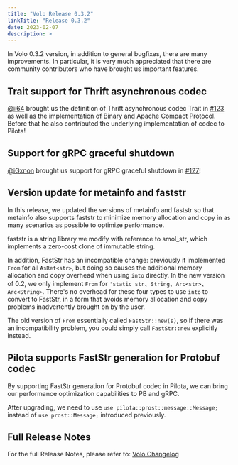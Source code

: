 ```yaml
---
title: "Volo Release 0.3.2"
linkTitle: "Release 0.3.2"
date: 2023-02-07
description: >
---
```


In Volo 0.3.2 version, in addition to general bugfixes, there are many improvements. 
In particular, it is very much appreciated that there are community contributors who have brought us important features.

## Trait support for Thrift asynchronous codec

[@ii64](https://github.com/ii64) brought us the definition of Thrift asynchronous codec Trait in [#123](https://github.com/cloudwego/volo/pull/123) as well as the implementation of Binary and Apache Compact Protocol.
Before that he also contributed the underlying implementation of codec to Pilota!

## Support for gRPC graceful shutdown

[@iGxnon](https://github.com/iGxnon) brought us support for gRPC graceful shutdown in [#127](https://github.com/cloudwego/volo/pull/127)!

## Version update for metainfo and faststr

In this release, we updated the versions of metainfo and faststr so that metainfo also supports faststr to minimize memory allocation and copy in as many scenarios as possible to optimize performance.

faststr is a string library we modify with reference to smol_str, which implements a zero-cost clone of immutable string.

In addition, FastStr has an incompatible change: previously it implemented `From` for all `AsRef<str>`, but doing so causes the additional memory allocation and copy overhead when using `into` directly. 
In the new version of 0.2, we only implement `From` for `'static str`、`String`、`Arc<str>`、`Arc<String>`.
There's no overhead for these four types to use `into` to convert to FastStr, in a form that avoids memory allocation and copy problems inadvertently brought on by the user.

The old version of `From` essentially called `FastStr::new(s)`, so if there was an incompatibility problem, you could simply call `FastStr::new` explicitly instead.

## Pilota supports FastStr generation for Protobuf codec

By supporting FastStr generation for Protobuf codec in Pilota, we can bring our performance optimization capabilities to PB and gRPC.

After upgrading, we need to use `use pilota::prost::message::Message;` instead of `use prost::Message;` introduced previously.

## Full Release Notes

For the full Release Notes, please refer to: [Volo Changelog](https://github.com/cloudwego/volo/compare/volo-0.3.0...volo-0.3.2)
